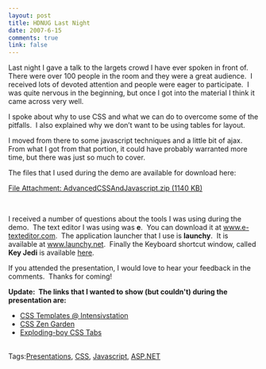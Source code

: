 ```yaml
--- 
layout: post
title: HDNUG Last Night
date: 2007-6-15
comments: true
link: false
---
```

<p>Last night I gave a talk to the largets crowd I have ever spoken in front of.&nbsp; There were over 100 people in the room and they were a great audience.&nbsp; I received lots of devoted attention and people were eager to participate.&nbsp; I was quite nervous in the beginning, but once I got into the material I think it came across very well.</p><p>I spoke about why to use CSS and what we can do to overcome some of the pitfalls.&nbsp; I also explained why we don’t want to be using tables for layout.&nbsp; </p><p>I moved from there to some javascript techniques and a little bit of ajax.&nbsp; From what I got from that portion, it could have probably warranted more time, but there was just so much to cover.</p><p>The files that I used during the demo are available for download here:</p><p><a href="http://www.flux88.com/uploads/AdvancedCSSAndJavascript.zip" target="_blank">File Attachment: AdvancedCSSAndJavascript.zip (1140 KB)</a></p><p>&nbsp;</p><p>I received a number of questions about the tools I was using during the demo.&nbsp; The text editor I was using was <strong>e</strong>.&nbsp; You can download it at <a href="http://www.e-texteditor.com/">www.e-texteditor.com</a>.&nbsp; The application launcher that I use is <strong>launchy</strong>.&nbsp; It is available at <a href="http://www.launchy.net/">www.launchy.net</a>.&nbsp; Finally the Keyboard shortcut window, called <strong>Key Jedi</strong> is available <a title="Roy Osherove's blog" href="http://weblogs.asp.net/rosherove/archive/2007/06/03/train-to-be-a-keyboard-master-with-keyboard-jedi.aspx" target="_blank">here</a>.</p><p>If you attended the presentation, I would love to hear your feedback in the comments.&nbsp; Thanks for coming!</p><p><b>Update:&nbsp; The links that I wanted to show (but couldn't) during the presentation are:</b></p><ul><li><a href="http://www.intensivstation.ch/en/templates/">CSS Templates @ Intensivstation</a></li><li><a href="http://www.intensivstation.ch/en/templates/">CSS Zen Garden</a></li><li><a href="http://exploding-boy.com/images/cssmenus/menus.html">Exploding-boy CSS Tabs</a><br></li></ul><div class="bjtags"><br>Tags:<a rel="tag" href="http://technorati.com/tag/Presentations">Presentations</a>, <a rel="tag" href="http://technorati.com/tag/CSS">CSS</a>, <a rel="tag" href="http://technorati.com/tag/Javascript">Javascript</a>, <a rel="tag" href="http://technorati.com/tag/ASP.NET">ASP.NET</a></div>
